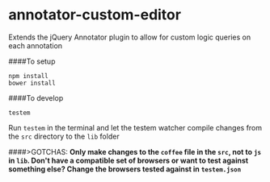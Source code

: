 # annotator-custom-editor
Extends the jQuery Annotator plugin to allow for custom logic queries on each annotation

####To setup
```
npm install
bower install
```

####To develop

```
testem
```
Run `testem` in the terminal and let the testem watcher compile changes from the `src` directory to the `lib` folder 

 
####>GOTCHAS:
**Only make changes to the `coffee` file in the `src`, not to `js` in `lib`.
Don't have a compatible set of browsers or want to test against something else? Change the browsers tested against in `testem.json`**
